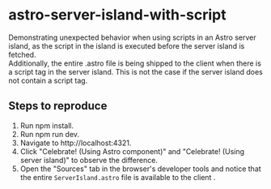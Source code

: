 # astro-server-island-with-script
Demonstrating unexpected behavior when using scripts in an Astro server island, as the script in the island is executed before the server island is fetched.\
Additionally, the entire .astro file is being shipped to the client when there is a script tag in the server island. This is not the case if the server island does not contain a script tag.

## Steps to reproduce
1. Run npm install.
2. Run npm run dev.
3. Navigate to http://localhost:4321.
4. Click "Celebrate! (Using Astro component)" and "Celebrate! (Using server island)" to observe the difference.
5. Open the "Sources" tab in the browser's developer tools and notice that the entire `ServerIsland.astro` file is available to the client . 
